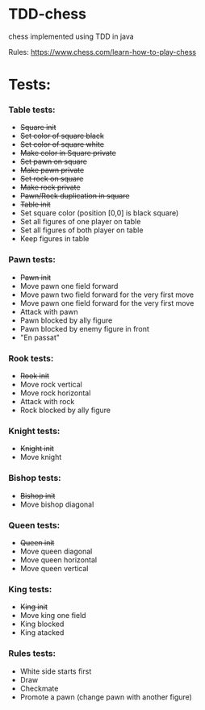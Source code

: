 # TDD-chess
chess implemented using TDD in java

Rules:
https://www.chess.com/learn-how-to-play-chess

# Tests:
### Table tests:
- ~~Square init~~
- ~~Set color of square black~~
- ~~Set color of square white~~
- ~~Make color in Square private~~
- ~~Set pawn on square~~
- ~~Make pawn private~~
- ~~Set rock on square~~
- ~~Make rock private~~
- ~~Pawn/Rock duplication in square~~
- ~~Table init~~
- Set square color (position [0,0] is black square)
- Set all figures of one player on table
- Set all figures of both player on table
- Keep figures in table

### Pawn tests:
- ~~Pawn init~~
- Move pawn one field forward
- Move pawn two field forward for the very first move
- Move pawn one field forward for the very first move
- Attack with pawn
- Pawn blocked by ally figure
- Pawn blocked by enemy figure in front
- "En passat"

### Rook tests:
- ~~Rook init~~
- Move rock vertical
- Move rock horizontal
- Attack with rock
- Rock blocked by ally figure

### Knight tests:
- ~~Knight init~~
- Move knight

### Bishop tests:
- ~~Bishop init~~
- Move bishop diagonal

### Queen tests:
- ~~Queen init~~
- Move queen diagonal
- Move queen horizontal
- Move queen vertical

### King tests:
- ~~King init~~
- Move king one field
- King blocked
- King atacked

### Rules tests:
- White side starts first
- Draw
- Checkmate
- Promote a pawn (change pawn with another figure)